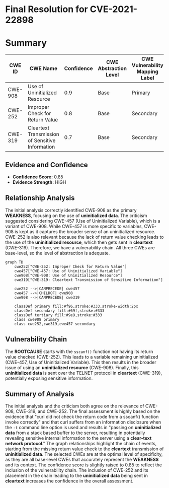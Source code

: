 # Final Resolution for CVE-2021-22898

# Summary
| CWE ID | CWE Name | Confidence | CWE Abstraction Level | CWE Vulnerability Mapping Label | CWE-Vulnerability Mapping Notes |
|---|---|---|---|---|---|
| CWE-908 | Use of Uninitialized Resource | 0.9 | Base | Primary | Allowed |
| CWE-252 | Improper Check for Return Value | 0.8 | Base | Secondary | Allowed |
| CWE-319 | Cleartext Transmission of Sensitive Information | 0.7 | Base | Secondary | Allowed |

## Evidence and Confidence

*   **Confidence Score:** 0.85
*   **Evidence Strength:** HIGH

## Relationship Analysis
The initial analysis correctly identified CWE-908 as the primary **WEAKNESS**, focusing on the use of **uninitialized data**. The criticism suggested considering CWE-457 (Use of Uninitialized Variable), which is a variant of CWE-908. While CWE-457 is more specific to variables, CWE-908 is kept as it captures the broader sense of an uninitialized resource. CWE-252 is also relevant because the lack of return value checking leads to the use of the **uninitialized resource**, which then gets sent in **cleartext** (CWE-319). Therefore, we have a vulnerability chain. All three CWEs are base-level, so the level of abstraction is adequate.

```mermaid
graph TD
    cwe252["CWE-252: Improper Check for Return Value"]
    cwe457["CWE-457: Use of Uninitialized Variable"]
    cwe908["CWE-908: Use of Uninitialized Resource"]
    cwe319["CWE-319: Cleartext Transmission of Sensitive Information"]
    
    cwe252 -->|CANPRECEDE| cwe457
    cwe457 -->|CHILDOF| cwe908
    cwe908 -->|CANPRECEDE| cwe319
    
    classDef primary fill:#f96,stroke:#333,stroke-width:2px
    classDef secondary fill:#69f,stroke:#333
    classDef tertiary fill:#9e9,stroke:#333
    class cwe908 primary
    class cwe252,cwe319,cwe457 secondary
```

## Vulnerability Chain
The **ROOTCAUSE** starts with the `sscanf()` function not having its return value checked (CWE-252). This leads to a variable remaining uninitialized (CWE-457, Use of Uninitialized Variable). This then results in the broader issue of using an **uninitialized resource** (CWE-908). Finally, this **uninitialized data** is sent over the TELNET protocol in **cleartext** (CWE-319), potentially exposing sensitive information.

## Summary of Analysis
The initial analysis and the criticism both agree on the relevance of CWE-908, CWE-319, and CWE-252. The final assessment is highly based on the evidence that "curl did not check the return code from a sscanf() function invoke correctly" and that curl suffers from an information disclosure when the `-t` command line option is used and results in "passing on **uninitialized data** from a stack based buffer to the server, resulting in potentially revealing sensitive internal information to the server using a **clear-text network protocol**." The graph relationships highlight the chain of events, starting from the missing return value check to the **cleartext** transmission of **uninitialized data**. The selected CWEs are at the optimal level of specificity, as they are all base-level CWEs that accurately represent the **WEAKNESS** and its context. The confidence score is slightly raised to 0.85 to reflect the inclusion of the vulnerability chain. The inclusion of CWE-252 and its placement in the chain leading to the **uninitialized data** being sent in **cleartext** increases the confidence in the overall assessment.